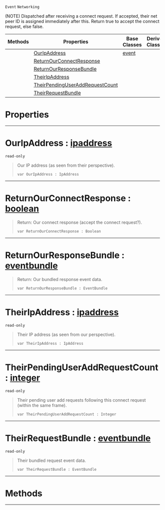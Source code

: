  `Event` `Networking`



(NOTE) Dispatched after receiving a connect request. If accepted, their net peer ID is assigned immediately after this. Return true to accept the connect request, else false.

|Methods|Properties|Base Classes|Derived Classes|
|---|---|---|---|
| |[ OurIpAddress](https://github.com/dragonCASTjosh/PlasmaDocs/blob/master/code_reference/class_reference/netpeerreceivedconnectrequest.markdown#ouripaddress-plasma-engine)|[event](https://github.com/dragonCASTjosh/PlasmaDocs/blob/master/code_reference/class_reference/event.markdown)| |
| |[ ReturnOurConnectResponse](https://github.com/dragonCASTjosh/PlasmaDocs/blob/master/code_reference/class_reference/netpeerreceivedconnectrequest.markdown#returnourconnectresponse)| | |
| |[ ReturnOurResponseBundle](https://github.com/dragonCASTjosh/PlasmaDocs/blob/master/code_reference/class_reference/netpeerreceivedconnectrequest.markdown#returnourresponsebundle)| | |
| |[ TheirIpAddress](https://github.com/dragonCASTjosh/PlasmaDocs/blob/master/code_reference/class_reference/netpeerreceivedconnectrequest.markdown#theiripaddress-plasma-engi)| | |
| |[ TheirPendingUserAddRequestCount](https://github.com/dragonCASTjosh/PlasmaDocs/blob/master/code_reference/class_reference/netpeerreceivedconnectrequest.markdown#theirpendinguseraddreque)| | |
| |[ TheirRequestBundle](https://github.com/dragonCASTjosh/PlasmaDocs/blob/master/code_reference/class_reference/netpeerreceivedconnectrequest.markdown#theirrequestbundle-plasma)| | |


 #  Properties


---  
 #  OurIpAddress : [ipaddress](https://github.com/dragonCASTjosh/PlasmaDocs/blob/master/code_reference/class_reference/ipaddress.markdown)

 `read-only`

> Our IP address (as seen from their perspective).
> ``` lang=cpp, name=Lightning
> var OurIpAddress : IpAddress


---  
 #  ReturnOurConnectResponse : [boolean](https://github.com/dragonCASTjosh/PlasmaDocs/blob/master/code_reference/lightning_base_types/boolean.markdown)

> Return: Our connect response (accept the connect request?).
> ``` lang=cpp, name=Lightning
> var ReturnOurConnectResponse : Boolean


---  
 #  ReturnOurResponseBundle : [eventbundle](https://github.com/dragonCASTjosh/PlasmaDocs/blob/master/code_reference/class_reference/eventbundle.markdown)

> Return: Our bundled response event data.
> ``` lang=cpp, name=Lightning
> var ReturnOurResponseBundle : EventBundle


---  
 #  TheirIpAddress : [ipaddress](https://github.com/dragonCASTjosh/PlasmaDocs/blob/master/code_reference/class_reference/ipaddress.markdown)

 `read-only`

> Their IP address (as seen from our perspective).
> ``` lang=cpp, name=Lightning
> var TheirIpAddress : IpAddress


---  
 #  TheirPendingUserAddRequestCount : [integer](https://github.com/dragonCASTjosh/PlasmaDocs/blob/master/code_reference/lightning_base_types/integer.markdown)

 `read-only`

> Their pending user add requests following this connect request (within the same frame).
> ``` lang=cpp, name=Lightning
> var TheirPendingUserAddRequestCount : Integer


---  
 #  TheirRequestBundle : [eventbundle](https://github.com/dragonCASTjosh/PlasmaDocs/blob/master/code_reference/class_reference/eventbundle.markdown)

 `read-only`

> Their bundled request event data.
> ``` lang=cpp, name=Lightning
> var TheirRequestBundle : EventBundle


---  
 #  Methods


---  
 

 